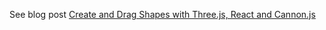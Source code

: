 See blog post [Create and Drag Shapes with Three.js, React and Cannon.js](https://maxrohde.com/2019/10/23/create-and-drag-shapes-with-three-js-react-and-cannon-js/)